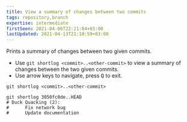 ```yaml
---
title: View a summary of changes between two commits
tags: repository,branch
expertise: intermediate
firstSeen: 2021-04-06T22:21:04+03:00
lastUpdated: 2021-04-13T21:10:59+03:00
---
```


Prints a summary of changes between two given commits.

- Use `git shortlog <commit>..<other-commit>` to view a summary of changes between the two given commits.
- Use arrow keys to navigate, press <kbd>Q</kbd> to exit.

```shell
git shortlog <commit>..<other-commit>
```

```shell
git shortlog 3050fc0de..HEAD
# Duck Quacking (2):
#      Fix network bug
#      Update documentation
```
